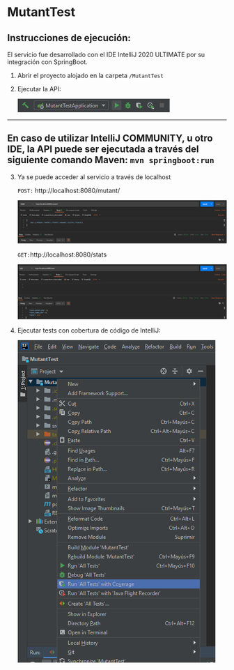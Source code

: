 # MutantTest

## Instrucciones de ejecución:
El servicio fue desarrollado con el IDE IntelliJ 2020 ULTIMATE por su integración con SpringBoot.

1. Abrir el proyecto alojado en la carpeta `/MutantTest`
2. Ejecutar la API:

   ![IntelliJ-RunAllTestWithCoverage](images/IntelliJ-RunMutantTestApplication.png)

---
En caso de utilizar IntelliJ COMMUNITY, u otro IDE, la API puede ser ejecutada a través del siguiente comando Maven:
`mvn springboot:run`
---

3. Ya se puede acceder al servicio a través de localhost 

   `POST:` http://localhost:8080/mutant/
   
   ![Postman-Mutant](images/Postman-Mutant.png)
   
   `GET:`http://localhost:8080/stats
      
   ![Postman-Stats](images/Postman-Stats.png)

3. Ejecutar tests con cobertura de código de IntelliJ:

   ![IntelliJ-RunAllTestWithCoverage](images/IntelliJ-RunAllTestWithCoverage.png)


  
